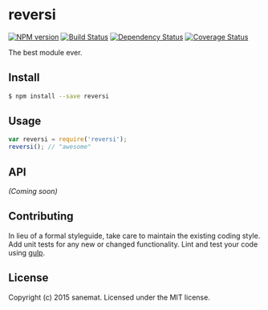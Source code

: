 # reversi 
[![NPM version][npm-image]][npm-url] [![Build Status][travis-image]][travis-url] [![Dependency Status][daviddm-url]][daviddm-image] [![Coverage Status][coveralls-image]][coveralls-url]

The best module ever.


## Install

```bash
$ npm install --save reversi
```


## Usage

```javascript
var reversi = require('reversi');
reversi(); // "awesome"
```

## API

_(Coming soon)_


## Contributing

In lieu of a formal styleguide, take care to maintain the existing coding style. Add unit tests for any new or changed functionality. Lint and test your code using [gulp](http://gulpjs.com/).


## License

Copyright (c) 2015 sanemat. Licensed under the MIT license.



[npm-url]: https://npmjs.org/package/reversi
[npm-image]: https://badge.fury.io/js/reversi.svg
[travis-url]: https://travis-ci.org/sanemat/reversi
[travis-image]: https://travis-ci.org/sanemat/reversi.svg?branch=master
[daviddm-url]: https://david-dm.org/sanemat/reversi.svg?theme=shields.io
[daviddm-image]: https://david-dm.org/sanemat/reversi
[coveralls-url]: https://coveralls.io/r/sanemat/reversi
[coveralls-image]: https://coveralls.io/repos/sanemat/reversi/badge.png
